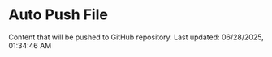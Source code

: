 # Auto Push File

Content that will be pushed to GitHub repository.
Last updated: 06/28/2025, 01:34:46 AM